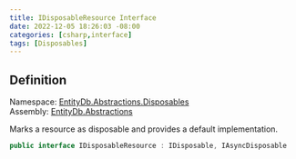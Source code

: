 ```yaml
---
title: IDisposableResource Interface
date: 2022-12-05 18:26:03 -08:00
categories: [csharp,interface]
tags: [Disposables]
---
```


## Definition
Namespace: <a href='/posts/csharp.namespace.entitydb.abstractions.disposables/'>EntityDb.Abstractions.Disposables</a><br />
Assembly: <a href='/posts/csharp.assembly.entitydb.abstractions/'>EntityDb.Abstractions</a><br />

Marks a resource as disposable and provides a default implementation.

```cs
public interface IDisposableResource : IDisposable, IAsyncDisposable
```
